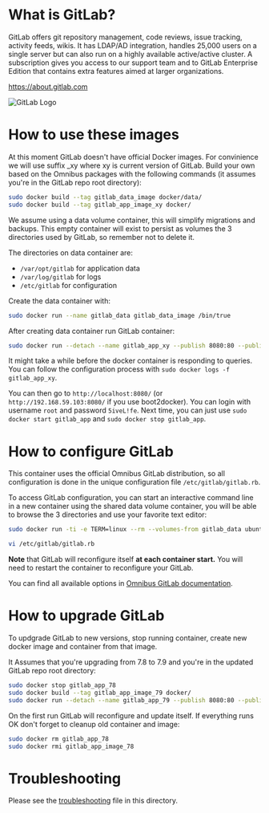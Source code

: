 What is GitLab?
===============

GitLab offers git repository management, code reviews, issue tracking, activity feeds, wikis. It has LDAP/AD integration, handles 25,000 users on a single server but can also run on a highly available active/active cluster. A subscription gives you access to our support team and to GitLab Enterprise Edition that contains extra features aimed at larger organizations.

<https://about.gitlab.com>

![GitLab Logo](https://gitlab.com/uploads/appearance/logo/1/brand_logo-c37eb221b456bb4b472cc1084480991f.png)


How to use these images
======================

At this moment GitLab doesn't have official Docker images. For convinience we will use suffix _xy where xy is current version of GitLab.
Build your own based on the Omnibus packages with the following commands (it assumes you're in the GitLab repo root directory):

```bash
sudo docker build --tag gitlab_data_image docker/data/
sudo docker build --tag gitlab_app_image_xy docker/

```

We assume using a data volume container, this will simplify migrations and backups.
This empty container will exist to persist as volumes the 3 directories used by GitLab, so remember not to delete it.

The directories on data container are:

- `/var/opt/gitlab` for application data
- `/var/log/gitlab` for logs
- `/etc/gitlab` for configuration

Create the data container with:

```bash
sudo docker run --name gitlab_data gitlab_data_image /bin/true
```

After creating data container run GitLab container:

```bash
sudo docker run --detach --name gitlab_app_xy --publish 8080:80 --publish 2222:22 --volumes-from gitlab_data gitlab_app_image_xy
```

It might take a while before the docker container is responding to queries. You can follow the configuration process with `sudo docker logs -f gitlab_app_xy`.


You can then go to `http://localhost:8080/` (or `http://192.168.59.103:8080/` if you use boot2docker).
You can login with username `root` and password `5iveL!fe`.
Next time, you can just use `sudo docker start gitlab_app` and `sudo docker stop gitlab_app`.


How to configure GitLab
========================

This container uses the official Omnibus GitLab distribution, so all configuration is done in the unique configuration file `/etc/gitlab/gitlab.rb`.

To access GitLab configuration, you can start an interactive command line in a new container using the shared data volume container, you will be able to browse the 3 directories and use your favorite text editor:

```bash
sudo docker run -ti -e TERM=linux --rm --volumes-from gitlab_data ubuntu 

vi /etc/gitlab/gitlab.rb
```

**Note** that GitLab will reconfigure itself **at each container start.** You will need to restart the container to reconfigure your GitLab.

You can find all available options in [Omnibus GitLab documentation](https://gitlab.com/gitlab-org/omnibus-gitlab/blob/master/README.md#configuration).

How to upgrade GitLab
========================

To updgrade GitLab to new versions, stop running container, create new docker image and container from that image.

It Assumes that you're upgrading from 7.8 to 7.9 and you're in the updated GitLab repo root directory:

```bash
sudo docker stop gitlab_app_78
sudo docker build --tag gitlab_app_image_79 docker/
sudo docker run --detach --name gitlab_app_79 --publish 8080:80 --publish 2222:22 --volumes-from gitlab_data gitlab_app_image_79
```

On the first run GitLab will reconfigure and update itself. If everything runs OK don't forget to cleanup old container and image:

```bash
sudo docker rm gitlab_app_78
sudo docker rmi gitlab_app_image_78
```


Troubleshooting
=========================
Please see the [troubleshooting](troubleshooting.md) file in this directory.
